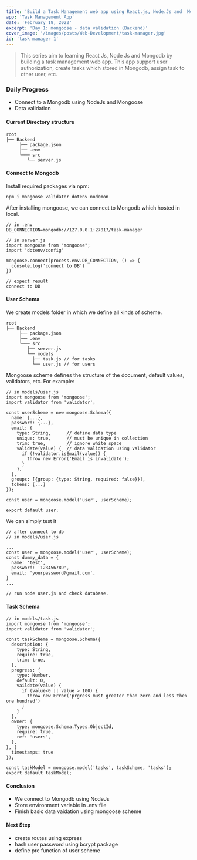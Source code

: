 ```yaml
---
title: 'Build a Task Management web app using React.js, Node.Js and  Mongodb - day 1'
app: 'Task Management App'
date: 'February 18, 2022'
excerpt: 'Day 1: mongoose - data validation (Backend)'
cover_image: '/images/posts/Web-Development/task-manager.jpg'
id: 'task manager 1'
---
```


> This series aim to learning React Js, Node Js and Mongodb by building a task management web app. 
> This app support user authorization, create tasks which stored in Mongodb, assign task to other user, etc.

### Daily Progress
- Connect to a Mongodb using NodeJs and Mongoose
- Data validation  
#### Current Directory structure
```
root
├── Backend
     ├── package.json
     ├── .env
     └─── src
        └── server.js
```
#### Connect to Mongodb
Install required packages via npm: 
```
npm i mongoose validator dotenv nodemon 
```

After installing mongoose, we can connect to Mongodb which hosted in local.
```
// in .env 
DB_CONNECTION=mongodb://127.0.0.1:27017/task-manager

// in server.js 
import mongoose from "mongoose";
import 'dotenv/config' 

mongoose.connect(process.env.DB_CONNECTION, () => {
  console.log('connect to DB')
})

// expect result   
connect to DB
```

#### User Schema  
We create models folder in which we define all kinds of scheme. 
```
root
├── Backend
     ├── package.json
     ├── .env
     └─── src
        ├── server.js
        └── models
          ├── task.js // for tasks
          └── user.js // for users
```

Mongoose scheme defines the structure of the document, default values, validators, etc. For example:

```
// in models/user.js 
import mongoose from 'mongoose';
import validator from 'validator';

const userScheme = new mongoose.Schema({
  name: {...},
  password: {...},
  email: {
    type: String,      // define data type
    unique: true,      // must be unique in collection 
    trim: true,        // ignore white space 
    validate(value) {  // data validation using validator
      if (!validator.isEmail(value)) {
        throw new Error('Email is invalidate');
      }
    },
  },
  groups: [{group: {type: String, required: false}}],
  tokens: [...]
});

const user = mongoose.model('user', userScheme);

export default user;
```
We can simply test it 
```
// after connect to db 
// in models/user.js 

...
const user = mongoose.model('user', userScheme);
const dummy_data = {
  name: 'test',
  password: '123456789',
  email: 'yourpassword@gmail.com',
}
...

// run node user.js and check database. 

```

#### Task Schema  
```
// in models/task.js 
import mongoose from 'mongoose';
import validator from 'validator';

const taskScheme = mongoose.Schema({
  description: {
    type: String,
    require: true,
    trim: true,
  },
  progress: {
    type: Number,
    default: 0,
    vaildate(value) {
      if (value<0 || value > 100) {
        throw new Error('prgress must greater than zero and less then one hundred')
      }
    }
  },
  owner: {
    type: mongoose.Schema.Types.ObjectId,
    require: true,
    ref: 'users',
  },
}, {
  timestamps: true
});

const taskModel = mongoose.model('tasks', taskScheme, 'tasks');
export default taskModel;
```

#### Conclusion

- We connect to Mongodb using NodeJs 
- Store environment variable in .env file 
- Finish basic data vaidation using mongoose scheme

#### Next Step

- create routes using express 
- hash user password using bcrypt package 
- define pre function of user scheme

